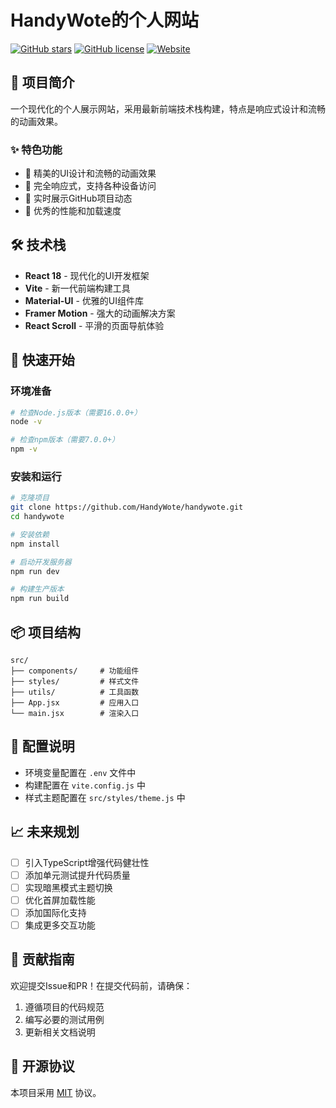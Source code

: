 # HandyWote的个人网站

[![GitHub stars](https://img.shields.io/github/stars/HandyWote/handywote)](https://github.com/HandyWote/handywote/stargazers)
[![GitHub license](https://img.shields.io/github/license/HandyWote/handywote)](https://github.com/HandyWote/handywote/blob/main/LICENSE)
[![Website](https://img.shields.io/website?url=https%3A%2F%2Fhandywote.github.io)](https://handywote.github.io)

## 📝 项目简介

一个现代化的个人展示网站，采用最新前端技术栈构建，特点是响应式设计和流畅的动画效果。

### ✨ 特色功能

- 🎨 精美的UI设计和流畅的动画效果
- 📱 完全响应式，支持各种设备访问
- 🔄 实时展示GitHub项目动态
- 🚀 优秀的性能和加载速度

## 🛠️ 技术栈

- **React 18** - 现代化的UI开发框架
- **Vite** - 新一代前端构建工具
- **Material-UI** - 优雅的UI组件库
- **Framer Motion** - 强大的动画解决方案
- **React Scroll** - 平滑的页面导航体验

## 🚀 快速开始

### 环境准备

```bash
# 检查Node.js版本（需要16.0.0+）
node -v

# 检查npm版本（需要7.0.0+）
npm -v
```

### 安装和运行

```bash
# 克隆项目
git clone https://github.com/HandyWote/handywote.git
cd handywote

# 安装依赖
npm install

# 启动开发服务器
npm run dev

# 构建生产版本
npm run build
```

## 📦 项目结构

```
src/
├── components/     # 功能组件
├── styles/         # 样式文件
├── utils/          # 工具函数
├── App.jsx         # 应用入口
└── main.jsx        # 渲染入口
```

## 🔧 配置说明

- 环境变量配置在 `.env` 文件中
- 构建配置在 `vite.config.js` 中
- 样式主题配置在 `src/styles/theme.js` 中

## 📈 未来规划

- [ ] 引入TypeScript增强代码健壮性
- [ ] 添加单元测试提升代码质量
- [ ] 实现暗黑模式主题切换
- [ ] 优化首屏加载性能
- [ ] 添加国际化支持
- [ ] 集成更多交互功能

## 🤝 贡献指南

欢迎提交Issue和PR！在提交代码前，请确保：

1. 遵循项目的代码规范
2. 编写必要的测试用例
3. 更新相关文档说明

## 📄 开源协议

本项目采用 [MIT](./LICENSE) 协议。
